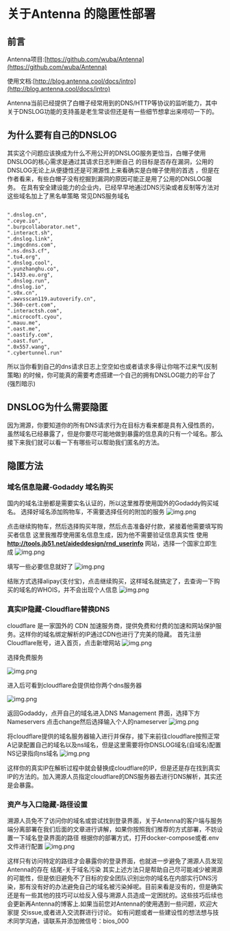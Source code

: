 # 关于Antenna 的隐匿性部署

## 前言

Antenna项目:[https://github.com/wuba/Antenna](https://github.com/wuba/Antenna)

使用文档:[http://blog.antenna.cool/docs/intro](http://blog.antenna.cool/docs/intro)

Antenna当前已经提供了白帽子经常用到的DNS/HTTP等协议的监听能力，其中关于DNSLOG功能的支持虽是老生常谈但还是有一些细节想拿出来唠叨一下的。

## 为什么要有自己的DNSLOG

其实这个问题应该换成为什么不用公开的DNSLOG服务更恰当，白帽子使用DNSLOG的核心需求是通过其请求日志判断自己
的目标是否存在漏洞，公用的DNSLOG无论上从便捷性还是可溯源性上来看确实是白帽子使用的首选
，但是在作者看来，有些白帽子没有挖掘到漏洞的原因可能正是用了公用的DNSLOG服务。
在具有安全建设能力的企业内，已经早早地通过DNS污染或者反制等方法对这些域名加上了黑名单策略
常见DNS服务域名

```text

".dnslog.cn",
".ceye.io",
".burpcollaborator.net",
".interact.sh",
".dnslog.link",
".imgcdnns.com",
".ns.dns3.cf",
".tu4.org",
".dnslog.cool",
".yunzhanghu.co",
".1433.eu.org",
".dnslog.run",
".dnslog.io",
".s0x.cn",
".awvsscan119.autoverify.cn",
".360-cert.com",
".interactsh.com",
".microcoft.cyou",
".mauu.me",
".oast.me",
".oastify.com",
".oast.fun",
".0x557.wang",
".cybertunnel.run"

```

所以当你看到自己的dns请求日志上空空如也或者请求多得让你喘不过来气(反制策略)
的时候，你可能真的需要考虑搭建一个自己的拥有DNSLOG能力的平台了(强烈暗示)
## DNSLOG为什么需要隐匿

因为溯源，你要知道你的所有DNS请求行为在目标方看来都是具有入侵性质的，虽然域名已经暴露了，但是你要尽可能地做到暴露的信息真的只有一个域名。那么接下来我们就可以看一下有哪些可以帮助我们匿名的方法。

## 隐匿方法
### 域名信息隐藏-Godaddy 域名购买
国内的域名注册都是需要实名认证的，所以这里推荐使用国外的Godaddy购买域名。
选择好域名添加购物车，不需要选择任何的附加的服务
![img.png](../static/img/img_domain_buy_1.png)

点击继续购物车，然后选择购买年限，然后点击准备好付款，紧接着他需要填写购买者信息
这里我推荐使用匿名信息生成，因为他不需要验证信息真实性
使用 **http://tools.jb51.net/aideddesign/rnd_userinfo** 网站，选择一个国家立即生成
![img.png](../static/img/img_fake_info.png)

填写一些必要信息就好了
![img.png](../static/img/img_register_info.png)

结账方式选择alipay(支付宝)，点击继续购买，这样域名就搞定了，去查询一下购买的域名的WHOIS，并不会出现个人信息
![img.png](../static/img/img_whois.png)

### 真实IP隐藏-Cloudflare替换DNS
cloudflare 是一家国外的 CDN 加速服务商，提供免费和付费的加速和网站保护服务。这样你的域名绑定解析的IP通过CDN也进行了完美的隐藏。
首先注册Cloudflare账号，进入首页，点击新增网站
![img.png](../static/img/img_add_site.png)

选择免费服务

![img.png](../static/img/img_server.png)

进入后可看到cloudflare会提供给你两个dns服务器

![img.png](../static/img/img_nameserver.png)

返回Godaddy，点开自己的域名进入DNS Management 界面，选择下方Nameservers 点击change然后选择输入个人的nameserver
![img.png](../static/img/img_dns_management.png)

将cloudflare提供的域名服务器输入进行并保存，接下来前往cloudflare按照正常A记录配置自己的域名以及ns域名，但是这里需要将你DNSLOG域名(自域名)配置NS记录指向ns域名
![img.png](../static/img/img_ns.png)

这样你的真实IP在解析过程中就会替换成cloudflare的IP，但是还是存在找到真实IP的方法的。加入溯源人员指定cloudflare的DNS服务器去进行DNS解析，其实还是会暴露。

### 资产与入口隐藏-路径设置
溯源人员免不了访问你的域名或尝试找到登录界面，关于Antenna的客户端与服务端分离部署在我们后面的文章进行讲解，如果你按照我们推荐的方式部署，不妨设置一下域名登录界面的路径
根据你的部署方式，打开docker-compose或者.env文件进行配置
![img.png](../static/img/img_ip.png)

这样只有访问特定的路径才会暴露你的登录界面，也就进一步避免了溯源人员发现Antenna的存在
结尾-关于域名污染
其实上述方法只是帮助自己尽可能减少被溯源的可能性，但是依旧避免不了目标的安全团队识别出你的域名在内部实行DNS污染，那有没有好的办法避免自己的域名被污染掉呢。目前来看是没有的，但是确实还是有一些其他的技巧可以给反入侵与溯源人员造成一定困扰的。这些技巧后续也会更新再Antenna的博客上.如果当前您对Antenna的使用遇到一些问题，欢迎大家提
交issue,或者进入交流群进行讨论。
如有问题或者一些建设性的想法想与技术同学沟通，请联系并添加微信号：bios_000


